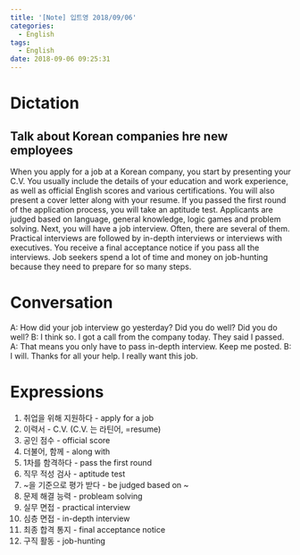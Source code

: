 ```yaml
---
title: '[Note] 입트영 2018/09/06'
categories:
  - English
tags:
  - English
date: 2018-09-06 09:25:31
---
```


# Dictation

## Talk about Korean companies hre new employees

When you apply for a job at a Korean company, you start by presenting your C.V. You usually include the details of your education and work experience, as well as official English scores and various certifications. You will also present a cover letter along with your resume. If you passed the first round of the application process, you will take an aptitude test. Applicants are judged based on language, general knowledge, logic games and problem solving. Next, you will have a job interview. Often, there are several of them. Practical interviews are followed by in-depth interviews or interviews with executives. You receive a final acceptance notice if you pass all the interviews. Job seekers spend a lot of time and money on job-hunting because they need to prepare for so many steps.

# Conversation

A: How did your job interview go yesterday? Did you do well? Did you do well?
B: I think so. I got a call from the company today. They said I passed. 
A: That means you only have to pass in-depth interview. Keep me posted.
B: I will. Thanks for all your help. I really want this job.

# Expressions

1. 취업을 위해 지원하다 - apply for a job 
2. 이력서 - C.V. (C.V. 는 라틴어, =resume)
3. 공인 점수 - official score
4. 더불어, 함께 - along with
5. 1차를 함격하다 - pass the first round
6. 직무 적성 검사 - aptitude test
7. ~을 기준으로 평가 받다 - be judged based on ~
8. 문제 해결 능력 - probleam solving
9. 실무 면접 - practical interview
10. 심층 면접 - in-depth interview
11. 최종 합격 통지 - final acceptance notice
12. 구직 활동 - job-hunting